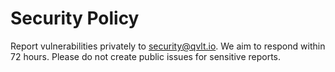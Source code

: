 # Security Policy

Report vulnerabilities privately to <security@qvlt.io>. We aim to respond within 72 hours.
Please do not create public issues for sensitive reports.
